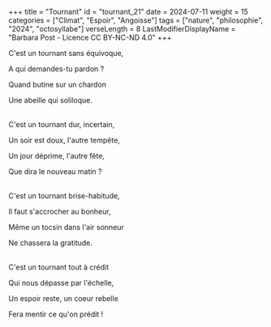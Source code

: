 +++
title = "Tournant"
id = "tournant_21"
date = 2024-07-11
weight = 15
categories = ["Climat", "Espoir", "Angoisse"]
tags = ["nature", "philosophie", "2024", "octosyllabe"]
verseLength = 8
LastModifierDisplayName = "Barbara Post - Licence CC BY-NC-ND 4.0"
+++

C'est un tournant sans équivoque,

A qui demandes-tu pardon ?

Quand butine sur un chardon

Une abeille qui soliloque.

 \
C'est un tournant dur, incertain,

Un soir est doux, l'autre tempête,

Un jour déprime, l'autre fête,

Que dira le nouveau matin ?

 \
C'est un tournant brise-habitude,

Il faut s'accrocher au bonheur,

Même un tocsin dans l'air sonneur

Ne chassera la gratitude.

 \
C'est un tournant tout à crédit

Qui nous dépasse par l'échelle,

Un espoir reste, un coeur rebelle

Fera mentir ce qu'on prédit !
